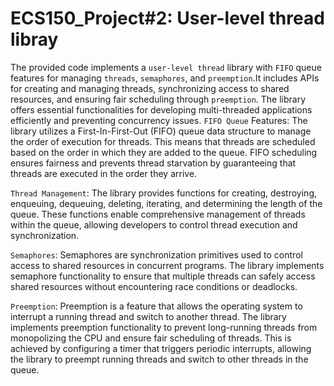 # ECS150_Project#2: User-level thread libray
The provided code implements a `user-level thread` 
library with `FIFO`  queue features for managing 
`threads`, `semaphores`, and `preemption`.It 
includes APIs for creating and managing 
threads, synchronizing access to shared resources, 
and ensuring fair scheduling through `preemption`. 
The library offers essential functionalities for 
developing multi-threaded applications efficiently 
and preventing concurrency issues.
`FIFO Queue` Features: The library utilizes 
a First-In-First-Out (FIFO) queue data structure 
to manage the order of execution for 
threads. This means that threads are scheduled based 
on the order in which they are added to the queue.
FIFO scheduling ensures fairness and prevents thread 
starvation by guaranteeing that threads are executed
in the order they arrive.

`Thread Management`: The library provides functions for
creating, destroying, enqueuing, dequeuing, deleting, 
iterating, and determining the length of the queue. 
These functions enable comprehensive management 
of threads within the queue, allowing developers to 
control thread execution 
and synchronization.

`Semaphores`: Semaphores are synchronization primitives
used to control access to shared resources in 
concurrent programs. The library implements semaphore 
functionality to ensure that multiple threads can 
safely access shared resources
without encountering race conditions or deadlocks.

`Preemption`: Preemption is a feature that allows the 
operating system to interrupt a running thread and 
switch to another thread. The library 
implements preemption functionality to prevent long-running
threads from monopolizing the CPU and ensure 
fair scheduling of threads. This is achieved by configuring 
a timer that triggers periodic interrupts, 
allowing the library to preempt running threads and switch to other 
threads in the queue.
